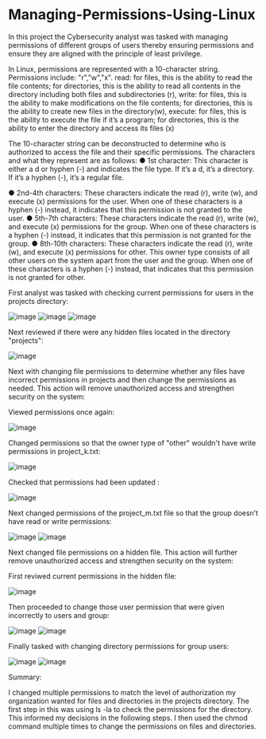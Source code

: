 # Managing-Permissions-Using-Linux
In this project the Cybersecurity analyst was tasked with managing permissions of different groups of users thereby ensuring permissions and ensure they are aligned with the principle of least privilege.  

In Linux, permissions are represented with a 10-character string. Permissions include: "r","w","x". 
read: for files, this is the ability to read the file contents; for directories, this is the ability to read all contents in the directory including both files and subdirectories (r), write: for files, this is the ability to make modifications on the file contents; for directories, this is the ability to create new files in the directory(w), execute: for files, this is the ability to execute the file if it’s a program; for directories, this is the ability to enter the directory and access its files (x)

The 10-character string can be deconstructed to determine who is authorized to access the
file and their specific permissions. The characters and what they represent are as follows:
● 1st character: This character is either a d or hyphen (-) and indicates the file type. If it’s
a d, it’s a directory. If it’s a hyphen (-), it’s a regular file.

● 2nd-4th characters: These characters indicate the read (r), write (w), and execute (x)
permissions for the user. When one of these characters is a hyphen (-) instead, it
indicates that this permission is not granted to the user.
● 5th-7th characters: These characters indicate the read (r), write (w), and execute (x)
permissions for the group. When one of these characters is a hyphen (-) instead, it
indicates that this permission is not granted for the group.
● 8th-10th characters: These characters indicate the read (r), write (w), and execute (x)
permissions for other. This owner type consists of all other users on the system apart
from the user and the group. When one of these characters is a hyphen (-) instead,
that indicates that this permission is not granted for other.



First analyst was tasked with checking current permissions for users in the projects directory: 


![image](https://github.com/MarcoSantibanez/Managing-Permissions-Using-Linux/assets/138132151/efb09933-5202-4c1f-808d-c405a8fa54a5)
![image](https://github.com/MarcoSantibanez/Managing-Permissions-Using-Linux/assets/138132151/bfc1b636-4655-455b-8f51-1ca40ca8e2e2)
![image](https://github.com/MarcoSantibanez/Managing-Permissions-Using-Linux/assets/138132151/ae1f8eff-da4f-4f1b-9e88-c4e8c79d6b2e)

Next reviewed if there were any hidden files located in the directory "projects":


![image](https://github.com/MarcoSantibanez/Managing-Permissions-Using-Linux/assets/138132151/5597ae8e-c0f5-43d4-8d96-bd20e274cc7b)


Next with changing file permissions to determine whether any files have incorrect permissions in projects and then change the permissions as needed. This action will remove unauthorized access and strengthen security on the system:


Viewed permissions once again:

![image](https://github.com/MarcoSantibanez/Managing-Permissions-Using-Linux/assets/138132151/f4cc8bec-0422-45bd-abb0-097cd58c039e)


Changed permissions so that the owner type of "other" wouldn't have write permissions in project_k.txt:

![image](https://github.com/MarcoSantibanez/Managing-Permissions-Using-Linux/assets/138132151/f3637feb-6b2a-45cf-93ad-e7acb01f5b9e)


Checked that permissions had been updated :

![image](https://github.com/MarcoSantibanez/Managing-Permissions-Using-Linux/assets/138132151/61a45dea-c28f-4075-9e08-76b9b86de8c4)


Next changed permissions of the project_m.txt file so that the group doesn’t have read or write permissions:

![image](https://github.com/MarcoSantibanez/Managing-Permissions-Using-Linux/assets/138132151/b697e048-ad22-4dcc-b6f4-8a96dba8c97b)
![image](https://github.com/MarcoSantibanez/Managing-Permissions-Using-Linux/assets/138132151/0686f464-4fae-4a14-b4e9-549906696a90)


Next changed file permissions on a hidden file. This action will further remove unauthorized access and strengthen security on the system: 

First reviwed current permissions in the hidden file: 

![image](https://github.com/MarcoSantibanez/Managing-Permissions-Using-Linux/assets/138132151/8a3457a2-0fbc-4b14-937e-40b428d6ad69)


Then proceeded to change those user permission that were given incorrectly to users and group: 

![image](https://github.com/MarcoSantibanez/Managing-Permissions-Using-Linux/assets/138132151/1360496d-90b3-41ca-9b9f-5dcf114c03e3)
![image](https://github.com/MarcoSantibanez/Managing-Permissions-Using-Linux/assets/138132151/7fb78649-3865-4253-b33b-ac654ac9e517)


Finally tasked with changing directory permissions for group users: 

![image](https://github.com/MarcoSantibanez/Managing-Permissions-Using-Linux/assets/138132151/67a52c9c-0213-4b69-8197-73f35dcff29e)
![image](https://github.com/MarcoSantibanez/Managing-Permissions-Using-Linux/assets/138132151/4e3bc054-cc83-4b50-a3c4-a2fae004cba0)


Summary:

I changed multiple permissions to match the level of authorization my organization wanted for
files and directories in the projects directory. The first step in this was using ls -la to
check the permissions for the directory. This informed my decisions in the following steps. I
then used the chmod command multiple times to change the permissions on files and
directories.














